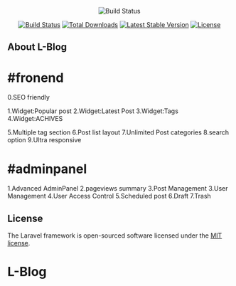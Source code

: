 <p align="center"><img src="https://user-images.githubusercontent.com/28066616/36609035-d4e8857e-18f5-11e8-9117-5f144d47e5b5.png" alt="Build Status"></p>

<p align="center">
<a href="https://travis-ci.org/laravel/framework"><img src="https://travis-ci.org/laravel/framework.svg" alt="Build Status"></a>
<a href="https://packagist.org/packages/laravel/framework"><img src="https://poser.pugx.org/laravel/framework/d/total.svg" alt="Total Downloads"></a>
<a href="https://packagist.org/packages/laravel/framework"><img src="https://poser.pugx.org/laravel/framework/v/stable.svg" alt="Latest Stable Version"></a>
<a href="https://packagist.org/packages/laravel/framework"><img src="https://poser.pugx.org/laravel/framework/license.svg" alt="License"></a>
</p>

## About L-Blog
#fronend
==================
0.SEO friendly

1.Widget:Popular post
2.Widget:Latest Post
3.Widget:Tags
4.Widget:ACHIVES

5.Multiple tag section
6.Post list layout
7.Unlimited Post categories
8.search option 
9.Ultra responsive



#adminpanel
======================
1.Advanced AdminPanel
2.pageviews summary
3.Post Management
3.User Management
4.User Access Control 
5.Scheduled post
6.Draft
7.Trash
## License

The Laravel framework is open-sourced software licensed under the [MIT license](http://opensource.org/licenses/MIT).
# L-Blog
